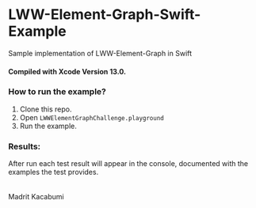 # LWW-Element-Graph-Swift-Example
Sample implementation of LWW-Element-Graph in Swift
#### Compiled with Xcode Version 13.0.
### How to run the example?

1. Clone this repo.
1. Open `LWWElementGraphChallenge.playground`
1. Run the example.

### Results:
After run each test result will appear in the console, documented with the examples the test provides.


######
Madrit Kacabumi
